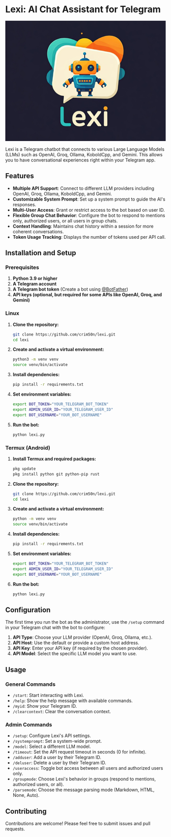 # Lexi: AI Chat Assistant for Telegram

<p align="center">
    <img src="lexi.jpg" alt="Lexi Logo">
</p>

Lexi is a Telegram chatbot that connects to various Large Language Models (LLMs) such as OpenAI, Groq, Ollama, KoboldCpp, and Gemini. This allows you to have conversational experiences right within your Telegram app.

## Features

- **Multiple API Support**: Connect to different LLM providers including OpenAI, Groq, Ollama, KoboldCpp, and Gemini.
- **Customizable System Prompt**: Set up a system prompt to guide the AI's responses.
- **Multi-User Access**: Grant or restrict access to the bot based on user ID.
- **Flexible Group Chat Behavior**: Configure the bot to respond to mentions only, authorized users, or all users in group chats.
- **Context Handling**:  Maintains chat history within a session for more coherent conversations.
- **Token Usage Tracking**: Displays the number of tokens used per API call.

## Installation and Setup

### Prerequisites

1. **Python 3.9 or higher**
2. **A Telegram account**
3. **A Telegram bot token** (Create a bot using [@BotFather](https://t.me/botfather))
4. **API keys (optional, but required for some APIs like OpenAI, Groq, and Gemini)**

### Linux

1. **Clone the repository:**
   ```bash
   git clone https://github.com/crim50n/lexi.git
   cd lexi
   ```
2. **Create and activate a virtual environment:**
   ```bash
   python3 -m venv venv
   source venv/bin/activate
   ```
3. **Install dependencies:**
   ```bash
   pip install -r requirements.txt
   ```
4. **Set environment variables:**
   ```bash
   export BOT_TOKEN="YOUR_TELEGRAM_BOT_TOKEN"
   export ADMIN_USER_ID="YOUR_TELEGRAM_USER_ID"
   export BOT_USERNAME="YOUR_BOT_USERNAME"
   ```
5. **Run the bot:**
   ```bash
   python lexi.py
   ```

### Termux (Android)

1. **Install Termux and required packages:**
   ```bash
   pkg update
   pkg install python git python-pip rust
   ```
2. **Clone the repository:**
   ```bash
   git clone https://github.com/crim50n/lexi.git
   cd lexi
   ```
3. **Create and activate a virtual environment:**
   ```bash
   python -m venv venv
   source venv/bin/activate
   ```
4. **Install dependencies:**
   ```bash
   pip install -r requirements.txt
   ```
5. **Set environment variables:**
   ```bash
   export BOT_TOKEN="YOUR_TELEGRAM_BOT_TOKEN"
   export ADMIN_USER_ID="YOUR_TELEGRAM_USER_ID"
   export BOT_USERNAME="YOUR_BOT_USERNAME"
   ```
6. **Run the bot:**
   ```bash
   python lexi.py
   ```

## Configuration

The first time you run the bot as the administrator, use the `/setup` command in your Telegram chat with the bot to configure:

1. **API Type**: Choose your LLM provider (OpenAI, Groq, Ollama, etc.).
2. **API Host**: Use the default or provide a custom host address.
3. **API Key**: Enter your API key (if required by the chosen provider).
4. **API Model**: Select the specific LLM model you want to use.


## Usage

### General Commands

- `/start`: Start interacting with Lexi.
- `/help`: Show the help message with available commands.
- `/myid`: Show your Telegram ID.
- `/clearcontext`: Clear the conversation context.

### Admin Commands

- `/setup`: Configure Lexi's API settings.
- `/systemprompt`: Set a system-wide prompt.
- `/model`: Select a different LLM model.
- `/timeout`: Set the API request timeout in seconds (0 for infinite).
- `/adduser`: Add a user by their Telegram ID.
- `/deluser`: Delete a user by their Telegram ID.
- `/useraccess`: Toggle bot access between all users and authorized users only.
- `/groupmode`: Choose Lexi's behavior in groups (respond to mentions, authorized users, or all).
- `/parsemode`:  Choose the message parsing mode (Markdown, HTML, None, Auto).

## Contributing

Contributions are welcome! Please feel free to submit issues and pull requests.
